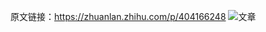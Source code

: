 原文链接：https://zhuanlan.zhihu.com/p/404166248
![文章](https://cdn.jsdelivr.net/gh/Mrrabbitan/picBed/blog/readme.png)
